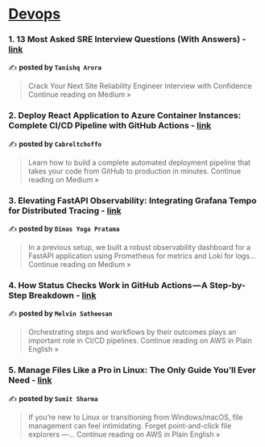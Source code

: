 
<h1><a href=https://medium.com/tag/devops/recommended target="_blank" rel="noopener noreferrer">Devops</a></h1>
<h3>1. 13 Most Asked SRE Interview Questions (With Answers) - <a href="https://medium.com/@sre-interview/13-most-asked-sre-interview-questions-with-answers-adb9bf89cc97?source=rss------devops-5" target="_blank" rel="noopener noreferrer">link</a></h3>

✍️ **posted by `Tanishq Arora`**

<blockquote>Crack Your Next Site Reliability Engineer Interview with Confidence
Continue reading on Medium »</blockquote>

<h3>2. Deploy React Application to Azure Container Instances: Complete CI/CD Pipeline with GitHub Actions - <a href="https://medium.com/@cabreltchoffo12/deploy-react-application-to-azure-container-instances-complete-ci-cd-pipeline-with-github-actions-c0e6b2e8b79b?source=rss------devops-5" target="_blank" rel="noopener noreferrer">link</a></h3>

✍️ **posted by `Cabreltchoffo`**

<blockquote>Learn how to build a complete automated deployment pipeline that takes your code from GitHub to production in minutes.
Continue reading on Medium »</blockquote>

<h3>3. Elevating FastAPI Observability: Integrating Grafana Tempo for Distributed Tracing - <a href="https://dimasyotama.medium.com/elevating-fastapi-observability-integrating-grafana-tempo-for-distributed-tracing-7a9c72dedac4?source=rss------devops-5" target="_blank" rel="noopener noreferrer">link</a></h3>

✍️ **posted by `Dimas Yoga Pratama`**

<blockquote>In a previous setup, we built a robust observability dashboard for a FastAPI application using Prometheus for metrics and Loki for logs…
Continue reading on Medium »</blockquote>

<h3>4. How Status Checks Work in GitHub Actions — A Step-by-Step Breakdown - <a href="https://aws.plainenglish.io/how-status-checks-work-in-github-actions-a-step-by-step-breakdown-1acf4da15173?source=rss------devops-5" target="_blank" rel="noopener noreferrer">link</a></h3>

✍️ **posted by `Melvin Satheesan`**

<blockquote>Orchestrating steps and workflows by their outcomes plays an important role in CI/CD pipelines.
Continue reading on AWS in Plain English »</blockquote>

<h3>5. Manage Files Like a Pro in Linux: The Only Guide You’ll Ever Need - <a href="https://aws.plainenglish.io/manage-files-like-a-pro-in-linux-the-only-guide-youll-ever-need-891571aae706?source=rss------devops-5" target="_blank" rel="noopener noreferrer">link</a></h3>

✍️ **posted by `Sumit Sharma`**

<blockquote>If you’re new to Linux or transitioning from Windows/macOS, file management can feel intimidating. Forget point-and-click file explorers —…
Continue reading on AWS in Plain English »</blockquote>

